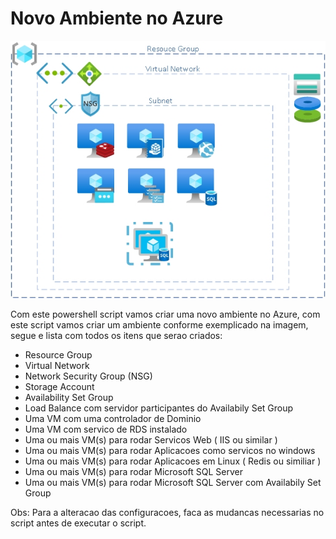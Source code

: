 # Novo Ambiente no Azure

![alt text](https://github.com/leandroscardua/azure_environment/blob/master/Drawing2.jpg)

Com este powershell script vamos criar uma novo ambiente no Azure, com este script vamos criar um ambiente conforme exemplicado na imagem, segue e lista com todos os itens que serao criados:

- Resource Group
- Virtual Network
- Network Security Group (NSG)
- Storage Account
- Availability Set Group
- Load Balance com servidor participantes do Availabily Set Group
- Uma VM com uma controlador de Dominio
- Uma VM com servico de RDS instalado
- Uma ou mais VM(s) para rodar Servicos Web ( IIS ou similar )
- Uma ou mais VM(s) para rodar Aplicacoes como servicos no windows
- Uma ou mais VM(s) para rodar Aplicacoes em Linux ( Redis ou similiar )
- Uma ou mais VM(s) para rodar Microsoft SQL Server
- Uma ou mais VM(s) para rodar Microsoft SQL Server com Availabily Set Group

Obs: Para a alteracao das configuracoes, faca as mudancas necessarias no script antes de executar o script.







